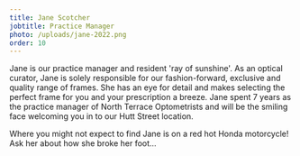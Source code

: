 ```yaml
---
title: Jane Scotcher
jobtitle: Practice Manager
photo: /uploads/jane-2022.png
order: 10
---
```


Jane is our practice manager and resident 'ray of sunshine'. As an optical curator, Jane is solely responsible for our fashion-forward, exclusive and quality range of frames. She has an eye for detail and makes selecting the perfect frame for you and your prescription a breeze. Jane spent 7 years as the practice manager of North Terrace Optometrists and will be the smiling face welcoming you in to our Hutt Street location.

Where you might not expect to find Jane is on a red hot Honda motorcycle! Ask her about how she broke her foot...
